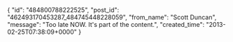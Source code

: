 {
   "id": "484800788222525",
   "post_id": "462493170453287_484745448228059",
   "from_name": "Scott Duncan",
   "message": "Too late NOW. It's part of the content.",
   "created_time": "2013-02-25T07:38:09+0000"
 }
